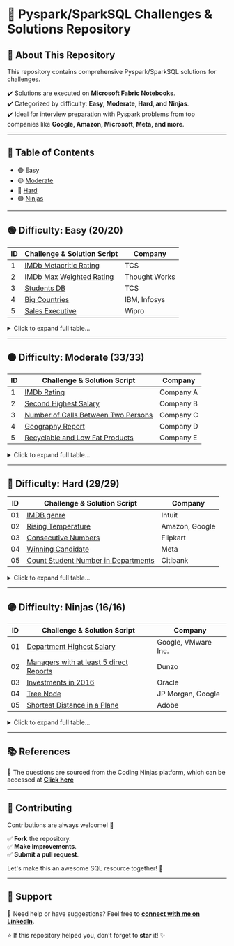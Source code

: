 # 🌟 Pyspark/SparkSQL Challenges & Solutions Repository


## 🚀 About This Repository
This repository contains comprehensive Pyspark/SparkSQL solutions for challenges.

✔️ Solutions are executed on **Microsoft Fabric Notebooks**.                                       
✔️ Categorized by difficulty: **Easy, Moderate, Hard, and Ninjas**.                               
✔️ Ideal for interview preparation with Pyspark problems from top companies like **Google, Amazon, Microsoft, Meta, and more**.

---

## 📌 Table of Contents
- 🟢 [Easy](/Coding%20Ninjas/Easy)
- 🟡 [Moderate](/Coding%20Ninjas/Moderate)
- 🔴 [Hard](/Coding%20Ninjas/Hard)
- 🟣 [Ninjas](/Coding%20Ninjas/Ninjas)

---

## 🟢 Difficulty: Easy (20/20) <a name="easy"></a>

| ID  | Challenge & Solution Script | Company |
|---- |-----------------------------|---------|
| 1   | [IMDb Metacritic Rating](/Coding%20Ninjas/Easy/01-%20IMDb%20Metacritic%20Rating/01-%20IMDb%20Metacritic%20Rating.ipynb) | TCS |
| 2   | [IMDb Max Weighted Rating](/Coding%20Ninjas/Easy/02-%20IMDb%20Max%20Weighted%20Rating/02-%20IMDb%20Max%20Weighted%20Rating.ipynb) | Thought Works |
| 3   | [Students DB](/Coding%20Ninjas/Easy/03-%20Students%20DB/03-%20Students%20DB.ipynb) | TCS |
| 4   | [Big Countries](/Coding%20Ninjas/Easy/04-%20Big%20Countries/04-%20Big%20Countries.ipynb) | IBM, Infosys |
| 5   | [Sales Executive](/Coding%20Ninjas/Easy/05-%20Sales%20Executive/05-%20Sales%20Executive.ipynb) | Wipro |

<details>
<summary>Click to expand full table...</summary>
  
| ID  | Challenge & Solution Script | Company |
|---- |-----------------------------|---------|
| 6   | [Director's Actor](/Coding%20Ninjas/Easy/06-%20Director's%20Actor/06-%20Director's%20Actor.ipynb) | Company F |
| 7   | [Combine Two Tables](/Coding%20Ninjas/Easy/07-%20Combine%20Two%20Tables/07-%20Combine%20Two%20Tables.ipynb) | Company G |
| 8   | [Swap Salary](/Coding%20Ninjas/Easy/08-%20Swap%20Salary/08-%20Swap%20Salary.ipynb) | Company H |
| 9   | [Rank Scores](/Coding%20Ninjas/Easy/09-%20Rank%20Scores/09-%20Rank%20Scores.ipynb) | Company I |
| 10  | [Warehouse Manager](/Coding%20Ninjas/Easy/10-%20Warehouse%20Manager/10-%20Warehouse%20Manager.ipynb) | Company J |
| 11  | [Article](/Coding%20Ninjas/Easy/11-%20Article/11-%20Article.ipynb) | Company K |
| 12  | [Marvel Cities](/Coding%20Ninjas/Easy/12-%20Marvel%20Cities/12-%20Marvel%20Cities.ipynb) | Company L |
| 13  | [Duplicate Emails](/Coding%20Ninjas/Easy/13-%20Duplicate%20Emails/13-%20Duplicate%20Emails.ipynb) | Company M |
| 14  | [Customer Placing the Largest Number Orders](/Coding%20Ninjas/Easy/14-%20Customer%20Placing%20the%20Largest%20Number%20Orders/14-%20Customer%20Placing%20the%20Largest%20Number%20Orders.ipynb) | Company N |
| 15  | [Triangle Judgement](/Coding%20Ninjas/Easy/15-%20Triangle%20Judgement/15-%20Triangle%20Judgement.ipynb) | Company O |
| 16  | [The Most Frequently Ordered Products for Each Customer](/Coding%20Ninjas/Easy/16-%20The%20Most%20Frequently%20Ordered%20Products%20for%20Each%20Customer/16-%20The%20Most%20Frequently%20Ordered%20Products%20for%20Each%20Customer.ipynb) | Company P |
| 17  | [NPV Queries](/Coding%20Ninjas/Easy/17-%20NPV%20Queries/17-%20NPV%20Queries.ipynb) | Company Q |
| 18  | [Orders With Maximum Quantity Above Average](/Coding%20Ninjas/Easy/18-%20Orders%20With%20Maximum%20Quantity%20Above%20Average/18-%20Orders%20With%20Maximum%20Quantity%20Above%20Average.ipynb) | Company R |
| 19  | [Product's Worth Over Invoices](/Coding%20Ninjas/Easy/19-%20Product's%20Worth%20Over%20Invoices/19-%20Product's%20Worth%20Over%20Invoices.ipynb) | Company S |
| 20  | [Spotify Sessions](/Coding%20Ninjas/Easy/20-%20Spotify%20Sessions/20-%20Spotify%20Sessions.ipynb) | Company T |
</details>

---

## 🟠 Difficulty: Moderate (33/33) <a name="moderate"></a>


| ID  | Challenge & Solution Script | Company |
|---- |-----------------------------|---------|
| 1   | [IMDb Rating](/Coding%20Ninjas/Moderate/01-%20IMDb%20Rating/01-%20IMDb%20Rating.ipynb) | Company A |
| 2   | [Second Highest Salary](/Coding%20Ninjas/Moderate/02-%20Second%20Highest%20Salary/02-%20Second%20Highest%20Salary.ipynb) | Company B |
| 3   | [Number of Calls Between Two Persons](/Coding%20Ninjas/Moderate/03-%20Number%20of%20Calls%20Between%20Two%20Persons/03-%20Number%20of%20Calls%20Between%20Two%20Persons.ipynb) | Company C |
| 4   | [Geography Report](/Coding%20Ninjas/Moderate/04-%20Geography%20Report/04-%20Geography%20Report.ipynb) | Company D |
| 5   | [Recyclable and Low Fat Products](/Coding%20Ninjas/Moderate/05-%20Recyclable%20and%20Low%20Fat%20Products/05-%20Recyclable%20and%20Low%20Fat%20Products.ipynb) | Company E |

<details>
  
<summary>Click to expand full table...</summary>
  
| ID  | Challenge & Solution Script | Company |
|---- |-----------------------------|---------| 
| 6   | [Ad-Free Sessions](/Coding%20Ninjas/Moderate/06-%20Ad-Free%20Sessions/06-%20Ad-Free%20Sessions.ipynb) | Company F |
| 7   | [Patients With a Condition](/Coding%20Ninjas/Moderate/07-%20Patients%20With%20a%20Condition/07-%20Patients%20With%20a%20Condition.ipynb) | Company G |
| 8   | [Fix the Issue](/Coding%20Ninjas/Moderate/08-%20Fix%20the%20Issue/08-%20Fix%20the%20Issue.ipynb) | Company H |
| 9   | [Shortest Distance](/Coding%20Ninjas/Moderate/09-%20Shortest%20Distance/09-%20Shortest%20Distance.ipynb) | Company I |
| 10  | [Classes with more than 5 students](/Coding%20Ninjas/Moderate/10-%20Classes%20with%20more%20than%205%20students/10-%20Classes%20with%20more%20than%205%20students.ipynb) | Company J |
| 11  | [Employees Earning More Than Their Manager](/Coding%20Ninjas/Moderate/11-%20Employees%20Earning%20More%20Than%20Their%20Manager/11-%20Employees%20Earning%20More%20Than%20Their%20Manager.ipynb) | Company K |
| 12  | [Customers Who Never Order](/Coding%20Ninjas/Moderate/12-%20Customers%20Who%20Never%20Order/12-%20Customers%20Who%20Never%20Order.ipynb) | Company L |
| 13  | [Delete Duplicate emails](/Coding%20Ninjas/Moderate/13-%20Delete%20Duplicate%20emails/13-%20Delete%20Duplicate%20emails.ipynb) | Company M |
| 14  | [Employee Bonus](/Coding%20Ninjas/Moderate/14-%20Employee%20Bonus/14-%20Employee%20Bonus.ipynb) | Company N |
| 15  | [Friend Request](/Coding%20Ninjas/Moderate/15-%20Friend%20Request/15-%20Friend%20Request.ipynb) | Company O |
| 16  | [Consecutive Available Seats](/Coding%20Ninjas/Moderate/16-%20Consecutive%20Available%20Seats/16-%20Consecutive%20Available%20Seats.ipynb) | Company P |
| 17  | [Biggest Single Number](/Coding%20Ninjas/Moderate/17-%20Biggest%20Single%20Number/17-%20Biggest%20Single%20Number.ipynb) | Company Q |
| 18  | [Not Boring Movies](/Coding%20Ninjas/Moderate/18-%20Not%20Boring%20Movies/18-%20Not%20Boring%20Movies.ipynb) | Company R |
| 19  | [Reformat Department Table](/Coding%20Ninjas/Moderate/19-%20Reformat%20Department%20Table/19-%20Reformat%20Department%20Table.ipynb) | Company S |
| 20  | [Queries Quality and Percentage](/Coding%20Ninjas/Moderate/20-%20Queries%20Quality%20and%20Percentage/20-%20Queries%20Quality%20and%20Percentage.ipynb) | Company T |
| 21  | [Create a Session Bar Chart](/Coding%20Ninjas/Moderate/21-%20Create%20a%20Session%20Bar%20Chart/21-%20Create%20a%20Session%20Bar%20Chart.ipynb) | Company U |
| 22  | [Number of Comments per Post](/Coding%20Ninjas/Moderate/22-%20Number%20of%20Comments%20per%20Post/22-%20Number%20of%20Comments%20per%20Post.ipynb) | Company V |
| 23  | [Customers Who Bought All Products](/Coding%20Ninjas/Moderate/23-%20Customers%20Who%20Bought%20All%20Products/23-%20Customers%20Who%20Bought%20All%20Products.ipynb) | Company W |
| 24  | [Apples & Oranges](/Coding%20Ninjas/Moderate/24-%20Apples%20&%20Oranges/24-%20Apples%20&%20Oranges.ipynb) | Company X |
| 25  | [Running Total for Different Genders](/Coding%20Ninjas/Moderate/25-%20Running%20Total%20for%20Different%20Genders/25-%20Running%20Total%20for%20Different%20Genders.ipynb) | Company Y |
| 26  | [Activity Participants](/Coding%20Ninjas/Moderate/26-%20Activity%20Participants/26-%20Activity%20Participants.ipynb) | Company Z |
| 27  | [Group Employees of the Same Salary](/Coding%20Ninjas/Moderate/27-%20Group%20Employees%20of%20the%20Same%20Salary/27-%20Group%20Employees%20of%20the%20Same%20Salary.ipynb) | Company AA |
| 28  | [Count Salary Categories](/Coding%20Ninjas/Moderate/28-%20Count%20Salary%20Categories/28-%20Count%20Salary%20Categories.ipynb) | Company BB |
| 29  | [Confirmation of Signups](/Coding%20Ninjas/Moderate/29-%20Confirmation%20of%20Signups/29-%20Confirmation%20of%20Signups.ipynb) | Company CC |
| 30  | [All the Pairs With the Maximum Number of Common Followers](/Coding%20Ninjas/Moderate/30-%20All%20the%20Pairs%20With%20the%20Maximum%20Number%20of%20Common%20Followers/30-%20All%20the%20Pairs%20With%20the%20Maximum%20Number%20of%20Common%20Followers.ipynb) | Company DD |
| 31  | [The Latest Login in 2020](/Coding%20Ninjas/Moderate/31-%20The%20Latest%20Login%20in%202020/31-%20The%20Latest%20Login%20in%202020.ipynb) | Company EE |
| 32  | [Sellers With No Sales](/Coding%20Ninjas/Moderate/32-%20Sellers%20With%20No%20Sales/32-%20Sellers%20With%20No%20Sales.ipynb) | Company FF |
| 33  | [Fix Names in a Table](/Coding%20Ninjas/Moderate/33-%20Fix%20Names%20in%20a%20Table/33-%20Fix%20Names%20in%20a%20Table.ipynb) | Company GG |
</details>

---

## 🔴 Difficulty: Hard (29/29) <a name="hard"></a>
| ID  | Challenge & Solution Script                                    | Company                                      |
|---- |----------------------------------------------- |---------------------------------------------- |
| 01  | [IMDB genre](/Coding%20Ninjas/Hard/01-%20IMDB%20Genre/01-%20IMDB%20Genre.ipynb) | Intuit                                       |
| 02  | [Rising Temperature](/Coding%20Ninjas/Hard/02-%20Rising%20Temperature/02-%20Rising%20Temperature.ipynb) | Amazon, Google                               |
| 03  | [Consecutive Numbers](/Coding%20Ninjas/Hard/03-%20Consecutive%20Numbers/03-%20Consecutive%20Numbers.ipynb) | Flipkart                                     |
| 04  | [Winning Candidate](/Coding%20Ninjas/Hard/04-%20Winning%20Candidate/04-%20Winning%20Candidate.ipynb) | Meta                                         |
| 05  | [Count Student Number in Departments](/Coding%20Ninjas/Hard/05-%20Count%20Student%20Number%20in%20Departments/05-%20Count%20Student%20Number%20in%20Departments.ipynb) | Citibank                                     |

<details>
<summary>Click to expand full table...</summary>
  
| ID  | Challenge & Solution Script                                    | Company                                      |
|---- |----------------------------------------------- |---------------------------------------------- |
| 06  | [Exchange Seats](/Coding%20Ninjas/Hard/06-%20Exchange%20Seats/06-%20Exchange%20Seats.ipynb) | Morgan Stanley                               |
| 07  | [Second Degree Follower](/Coding%20Ninjas/Hard/07-%20Second%20Degree%20Follower/07-%20Second%20Degree%20Follower.ipynb) | Groww                                        |
| 08  | [Biggest Window between Visits](/Coding%20Ninjas/Hard/08-%20Biggest%20Window%20between%20Visits/08-%20Biggest%20Window%20between%20Visits.ipynb) | Myntra, Goldman Sachs                        |
| 09  | [CN Banned](/Coding%20Ninjas/Hard/09-%20CN%20Banned/09-%20CN%20Banned.ipynb) | Morgan Stanley                               |
| 10  | [Maximum Transaction Each Day](/Coding%20Ninjas/Hard/10-%20Maximum%20Transaction%20Each%20Day/10-%20Maximum%20Transaction%20Each%20Day.ipynb) | Walmart                                      |
| 11  | [Department Top 3 Salaries](/Coding%20Ninjas/Hard/11-%20Department%20Top%203%20Salaries/11-%20Department%20Top%203%20Salaries.ipynb) | Microsoft                                    |
| 12  | [Immediate Food Delivery](/Coding%20Ninjas/Hard/12-%20Immediate%20Food%20Delivery/12-%20Immediate%20Food%20Delivery.ipynb) | MakeMyTrip                                   |
| 13  | [All Valid Triplets that can represent a Country](/Coding%20Ninjas/Hard/13-%20All%20Valid%20Triplets%20that%20can%20represent%20a%20Country/13-%20All%20Valid%20Triplets%20that%20can%20represent%20a%20Country.ipynb) | Thought Works, Microsoft, Siemens            |
| 14  | [Median Employee Salary](/Coding%20Ninjas/Hard/14-%20Median%20Employee%20Salary/14-%20Median%20Employee%20Salary.ipynb) | Goldman Sachs                                |
| 15  | [Get the Second Most Activity](/Coding%20Ninjas/Hard/15-%20Get%20the%20Second%20Most%20Activity/15-%20Get%20the%20Second%20Most%20Activity.ipynb) | Amazon, Goldman Sachs                        |
| 16  | [Find the Quiet Students in All Exams](/Coding%20Ninjas/Hard/16-%20Find%20the%20Quiet%20Students%20in%20All%20Exams/16-%20Find%20the%20Quiet%20Students%20in%20All%20Exams.ipynb) | Morgan Stanley, Walmart                      |
| 17  | [Find Cumulative Salary of an Employee](/Coding%20Ninjas/Hard/17-%20Find%20Cumulative%20Salary%20of%20an%20Employee/17-%20Find%20Cumulative%20Salary%20of%20an%20Employee.ipynb) | Linkedin, Sprinklr                           |
| 18  | [Find the Team Size](/Coding%20Ninjas/Hard/18-%20Find%20the%20Team%20Size/18-%20Find%20the%20Team%20Size.ipynb) | Meta, Siemens                                |
| 19  | [Top Travellers](/Coding%20Ninjas/Hard/19-%20Top%20Travellers/19-%20Top%20Travellers.ipynb) | IBM, Amazon                                  |
| 20  | [New Users Daily Count](/Coding%20Ninjas/Hard/20-%20New%20Users%20Daily%20Count/20-%20New%20Users%20Daily%20Count.ipynb) | Goldman Sachs                                |
| 21  | [Active Businesses](/Coding%20Ninjas/Hard/21-%20Active%20Businesses/21-%20Active%20Businesses.ipynb) | Samsung                                      |
| 22  | [Last Person to fit in the Bus](/Coding%20Ninjas/Hard/22-%20Last%20Person%20to%20fit%20in%20the%20Bus/22-%20Last%20Person%20to%20fit%20in%20the%20Bus.ipynb) | Flipkart                                     |
| 23  | [Capital Gain Loss](/Coding%20Ninjas/Hard/23-%20Capital%20Gain%20Loss/23-%20Capital%20Gain%20Loss.ipynb) | MakeMyTrip                                   |
| 24  | [Calculate Salaries](/Coding%20Ninjas/Hard/24-%20Calculate%20Salaries/24-%20Calculate%20Salaries.ipynb) | Atlassian, HSBC                              |
| 25  | [Evaluate Bool Expressions](/Coding%20Ninjas/Hard/25-%20Evaluate%20Bool%20Expressions/25-%20Evaluate%20Bool%20Expressions.ipynb) | Atlassian                                    |
| 26  | [Page Recommendations](/Coding%20Ninjas/Hard/26-%20Page%20Recommendations/26-%20Page%20Recommendations.ipynb) | Samsung                                      |
| 27  | [Trusted Contacts of User](/Coding%20Ninjas/Hard/27-%20Trusted%20Contacts%20of%20User/27-%20Trusted%20Contacts%20of%20User.ipynb) | Morgan Stanley, Goldman Sachs                |
| 28  | [Strong & Steady Friendship](/Coding%20Ninjas/Hard/28-%20Strong%20&%20Steady%20Friendship/28-%20Strong%20&%20Steady%20Friendship.ipynb) | Thought Works, Siemens                       |
| 29  | [Percentage of Users attended a Contest](/Coding%20Ninjas/Hard/29-%20Percentage%20of%20Users%20attended%20a%20Contest/29-%20Percentage%20of%20Users%20attended%20a%20Contest.ipynb) | Thought Works all 29 ques                    |
</details>

---

## 🟣 Difficulty: Ninjas (16/16) <a name="ninjas"></a>

| ID  |  Challenge & Solution Script                                   | Company                                      |
|---- |----------------------------------------------- |---------------------------------------------- |
| 01  | [Department Highest Salary](/Coding%20Ninjas/Hard/01-%20Department%20Highest%20Salary/01-%20Department%20Highest%20Salary.ipynb) | Google, VMware Inc.                          |
| 02  | [Managers with at least 5 direct Reports](/Coding%20Ninjas/Hard/02-%20Managers%20with%20at%20least%205%20direct%20Reports/02-%20Managers%20with%20at%20least%205%20direct%20Reports.ipynb) | Dunzo                                        |
| 03  | [Investments in 2016](/Coding%20Ninjas/Hard/03-%20Investments%20in%202016/03-%20Investments%20in%202016.ipynb) | Oracle                                       |
| 04  | [Tree Node](/Coding%20Ninjas/Hard/04-%20Tree%20Node/04-%20Tree%20Node.ipynb) | JP Morgan, Google                            |
| 05  | [Shortest Distance in a Plane](/Coding%20Ninjas/Hard/05-%20Shortest%20Distance%20in%20a%20Plane/05-%20Shortest%20Distance%20in%20a%20Plane.ipynb) | Adobe                                        |

<details>
<summary>Click to expand full table...</summary>

| ID  |  Challenge & Solution Script                                    | Company                                      |
|---- |----------------------------------------------- |----------------------------------------------|
| 06  | [Find the Missing ID's](/Coding%20Ninjas/Hard/06-%20Find%20the%20Missing%20ID's/06-%20Find%20the%20Missing%20ID's.ipynb) | Amazon                                       |
| 07  | [Premier League Stats](/Coding%20Ninjas/Hard/07-%20Premier%20League%20Stats/07-%20Premier%20League%20Stats.ipynb) | Google, ZS Associates                        |
| 08  | [Human Traffic Stadium](/Coding%20Ninjas/Hard/08-%20Human%20Traffic%20Stadium/08-%20Human%20Traffic%20Stadium.ipynb) | Deutsche Bank                                |
| 09  | [Report Contiguous Dates](/Coding%20Ninjas/Hard/09-%20Report%20Contiguous%20Dates/09-%20Report%20Contiguous%20Dates.ipynb) | Google                                       |
| 10  | [Transactions per Visit](/Coding%20Ninjas/Hard/10-%20Transactions%20per%20Visit/10-%20Transactions%20per%20Visit.ipynb) | Microsoft, Morgan Stanley                    |
| 11  | [Highest Grade for each Student](/Coding%20Ninjas/Hard/11-%20Highest%20Grade%20for%20each%20Student/11-%20Highest%20Grade%20for%20each%20Student.ipynb) | Microsoft                                    |
| 12  | [Product Price at a Given Date](/Coding%20Ninjas/Hard/12-%20Product%20Price%20at%20a%20Given%20Date/12-%20Product%20Price%20at%20a%20Given%20Date.ipynb) | Meta, HSBC                                   |
| 13  | [Rectangles Area](/Coding%20Ninjas/Hard/13-%20Rectangles%20Area/13-%20Rectangles%20Area.ipynb) | Morgan Stanley, JP Morgan                    |
| 14  | [Bank Account Summary](/Coding%20Ninjas/Hard/14-%20Bank%20Account%20Summary/14-%20Bank%20Account%20Summary.ipynb) | Google, Microsoft, Amazon, VMware Inc.       |
| 15  | [Countries you can safely visit in](/Coding%20Ninjas/Hard/15-%20Countries%20you%20can%20safely%20visit%20in/15-%20Countries%20you%20can%20safely%20visit%20in.ipynb) | Groww, Microsoft, Meta, Google               |
| 16  | [Suspicious Bank Accounts](/Coding%20Ninjas/Hard/16-%20Suspicious%20Bank%20Accounts/16-%20Suspicious%20Bank%20Accounts.ipynb) | Intuit, Google                               |

</details>

---

## 📚 References
🔹 The questions are sourced from the Coding Ninjas platform, which can be accessed at **[Click here](https://www.naukri.com/code360/problems?category[]=SQL%20Databases)**



---

## 🎯 Contributing
Contributions are always welcome! 🎉

✅ **Fork** the repository.  
✅ **Make improvements**.  
✅ **Submit a pull request**.  

Let's make this an awesome SQL resource together! 🚀

---

## 💬 Support
📩 Need help or have suggestions? Feel free to **[connect with me on LinkedIn](#)**.

⭐ If this repository helped you, don’t forget to **star** it! ✨

